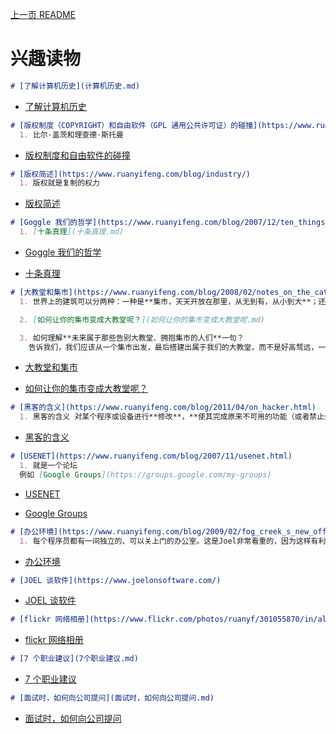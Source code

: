 [上一页 README](README.md)

# 兴趣读物
``` md
# [了解计算机历史](计算机历史.md)
```
-  [了解计算机历史](计算机历史.md)

``` md
# [版权制度（COPYRIGHT）和自由软件（GPL 通用公共许可证）的碰撞](https://www.ruanyifeng.com/blog/2005/03/post_112.html)
  1. 比尔·盖茨和理查德·斯托曼
```
-  [版权制度和自由软件的碰撞](https://www.ruanyifeng.com/blog/2005/03/post_112.html)

``` md
# [版权简述](https://www.ruanyifeng.com/blog/industry/)
  1. 版权就是复制的权力
```
-  [版权简述](https://www.ruanyifeng.com/blog/industry/)

``` md
# [Goggle 我们的哲学](https://www.ruanyifeng.com/blog/2007/12/ten_things_google_has_found_to_be_true.html)
  1. [十条真理](十条真理.md)
```
-  [Goggle 我们的哲学](https://www.ruanyifeng.com/blog/2007/12/ten_things_google_has_found_to_be_true.html)

-  [十条真理](十条真理.md)

``` md
# [大教堂和集市](https://www.ruanyifeng.com/blog/2008/02/notes_on_the_cathedral_and_the_bazaar.html)
  1. 世界上的建筑可以分两种：一种是**集市，天天开放在那里，从无到有，从小到大**；还有一种是**大教堂，几代人呕心沥血，几十年才能建成，投入使用**。

  2. [如何让你的集市变成大教堂呢？](如何让你的集市变成大教堂呢.md)

  3. 如何理解**未来属于那些告别大教堂、拥抱集市的人们**一句？
    告诉我们，我们应该从一个集市出发，最后搭建出属于我们的大教堂，而不是好高骛远，一开始就想搭建一个大教堂出来。
```
-  [大教堂和集市](https://www.ruanyifeng.com/blog/2008/02/notes_on_the_cathedral_and_the_bazaar.html)

-  [如何让你的集市变成大教堂呢？](如何让你的集市变成大教堂呢.md)

``` md
# [黑客的含义](https://www.ruanyifeng.com/blog/2011/04/on_hacker.html)
  1. 黑客的含义 对某个程序或设备进行**修改**，**使其完成原来不可用的功能（或者禁止外部使用者接触到的功能）**
```
-  [黑客的含义](https://www.ruanyifeng.com/blog/2011/04/on_hacker.html)

``` md
# [USENET](https://www.ruanyifeng.com/blog/2007/11/usenet.html)
  1. 就是一个论坛
  例如 [Google Groups](https://groups.google.com/my-groups)
```
-  [USENET](https://www.ruanyifeng.com/blog/2007/11/usenet.html)

-  [Google Groups](https://groups.google.com/my-groups)


``` md
# [办公环境](https://www.ruanyifeng.com/blog/2009/02/fog_creek_s_new_office.html)
  1. 每个程序员都有一间独立的、可以关上门的办公室。这是Joel非常看重的，因为这样有利于提高编程效率。
```
-  [办公环境](https://www.ruanyifeng.com/blog/2009/02/fog_creek_s_new_office.html)

``` md
# [JOEL 谈软件](https://www.joelonsoftware.com/)
```
-  [JOEL 谈软件](https://www.joelonsoftware.com/)

``` md
# [flickr 网络相册](https://www.flickr.com/photos/ruanyf/301055870/in/album-72157594382857248/lightbox/)
```
-  [flickr 网络相册](https://www.flickr.com/photos/ruanyf/301055870/in/album-72157594382857248/lightbox/)

``` md
# [7 个职业建议](7个职业建议.md)
```
-  [7 个职业建议](7个职业建议.md)

``` md
# [面试时，如何向公司提问](面试时，如何向公司提问.md)
```
-  [面试时，如何向公司提问](面试时，如何向公司提问.md)